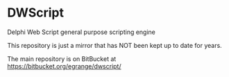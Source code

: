 # DWScript
Delphi Web Script general purpose scripting engine

This repository is just a mirror that has NOT been kept up to date for years.

The main repository is on BitBucket at https://bitbucket.org/egrange/dwscript/

